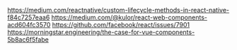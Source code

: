 https://medium.com/reactnative/custom-lifecycle-methods-in-react-native-f84c7257eaa6
https://medium.com/@kulor/react-web-components-acd604fc3570
https://github.com/facebook/react/issues/7901
https://morningstar.engineering/the-case-for-vue-components-5b8ac6f5fabe